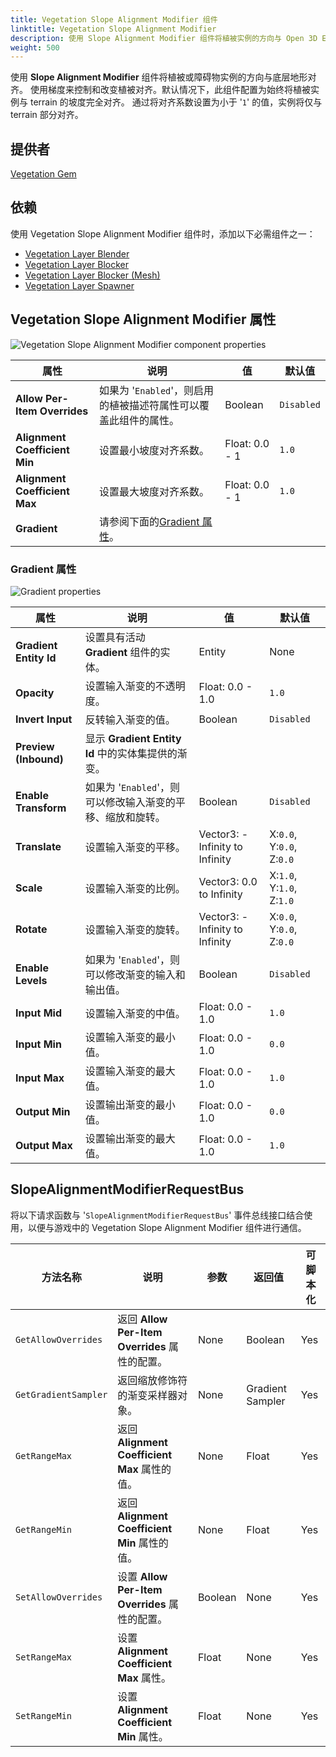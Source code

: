 ```yaml
---
title: Vegetation Slope Alignment Modifier 组件
linktitle: Vegetation Slope Alignment Modifier
description: 使用 Slope Alignment Modifier 组件将植被实例的方向与 Open 3D Engine （O3DE） 中的底层地形对齐。
weight: 500
---
```


使用 **Slope Alignment Modifier** 组件将植被或障碍物实例的方向与底层地形对齐。 使用梯度来控制和改变植被对齐。默认情况下，此组件配置为始终将植被实例与 terrain 的坡度完全对齐。 通过将对齐系数设置为小于 '`1`' 的值，实例将仅与 terrain 部分对齐。

## 提供者

[Vegetation Gem](/docs/user-guide/gems/reference/environment/vegetation/)

## 依赖

使用 Vegetation Slope Alignment Modifier 组件时，添加以下必需组件之一：
- [Vegetation Layer Blender](./../vegetation/vegetation-layer-blender)
- [Vegetation Layer Blocker](./../vegetation/vegetation-layer-blocker)
- [Vegetation Layer Blocker (Mesh)](./../vegetation/vegetation-layer-blocker-mesh)
- [Vegetation Layer Spawner](./../vegetation/layer-spawner)

## Vegetation Slope Alignment Modifier 属性

![Vegetation Slope Alignment Modifier component properties](/images/user-guide/components/reference/vegetation-modifiers/vegetation-slope-alignment-modifier-component.png)

| 属性 | 说明 | 值 | 默认值 |
|-|-|-|-|
| **Allow Per-Item Overrides** | 如果为 '`Enabled`'，则启用的植被描述符属性可以覆盖此组件的属性。 | Boolean | `Disabled` |
| **Alignment Coefficient Min** | 设置最小坡度对齐系数。 | Float: 0.0 - 1 | `1.0` |
| **Alignment Coefficient Max** | 设置最大坡度对齐系数。 | Float: 0.0 - 1 | `1.0` |
| **Gradient** | 请参阅下面的[Gradient 属性](#gradient-properties)。 |  |  |

### Gradient 属性

![Gradient properties](/images/user-guide/components/reference/vegetation-modifiers/gradient-properties.png)

| 属性 | 说明 | 值 | 默认值 |
|-|-|-|-|
| **Gradient Entity Id** | 设置具有活动 **Gradient** 组件的实体。 | Entity | None |
| **Opacity** | 设置输入渐变的不透明度。 | Float: 0.0 - 1.0 | `1.0` |
| **Invert Input** | 反转输入渐变的值。 | Boolean | `Disabled` |
| **Preview (Inbound)** | 显示 **Gradient Entity Id** 中的实体集提供的渐变。 |  |  |
| **Enable Transform** | 如果为 '`Enabled`'，则可以修改输入渐变的平移、缩放和旋转。 | Boolean | `Disabled` |
| **Translate** | 设置输入渐变的平移。 | Vector3: -Infinity to Infinity | X:`0.0`, Y:`0.0`, Z:`0.0` |
| **Scale** | 设置输入渐变的比例。 | Vector3: 0.0 to Infinity | X:`1.0`, Y:`1.0`, Z:`1.0` |
| **Rotate** | 设置输入渐变的旋转。 | Vector3: -Infinity to Infinity | X:`0.0`, Y:`0.0`, Z:`0.0` |
| **Enable Levels** | 如果为 '`Enabled`'，则可以修改渐变的输入和输出值。 | Boolean | `Disabled` |
| **Input Mid** | 设置输入渐变的中值。 | Float: 0.0 - 1.0 | `1.0` |
| **Input Min** | 设置输入渐变的最小值。 | Float: 0.0 - 1.0 | `0.0` |
| **Input Max** | 设置输入渐变的最大值。 | Float: 0.0 - 1.0 | `1.0` |
| **Output Min** | 设置输出渐变的最小值。 | Float: 0.0 - 1.0 | `0.0` |
| **Output Max** | 设置输出渐变的最大值。 | Float: 0.0 - 1.0 | `1.0` |

## SlopeAlignmentModifierRequestBus

将以下请求函数与 '`SlopeAlignmentModifierRequestBus`' 事件总线接口结合使用，以便与游戏中的 Vegetation Slope Alignment Modifier 组件进行通信。

| 方法名称 | 说明 | 参数 | 返回值 | 可脚本化 |
|-|-|-|-|-|
| `GetAllowOverrides` | 返回 **Allow Per-Item Overrides** 属性的配置。 | None | Boolean | Yes |
| `GetGradientSampler` | 返回缩放修饰符的渐变采样器对象。| None | Gradient Sampler | Yes |
| `GetRangeMax` | 返回 **Alignment Coefficient Max** 属性的值。 | None | Float | Yes |
| `GetRangeMin` | 返回 **Alignment Coefficient Min** 属性的值。 | None | Float | Yes |
| `SetAllowOverrides` | 设置 **Allow Per-Item Overrides** 属性的配置。 | Boolean | None | Yes |
| `SetRangeMax` | 设置 **Alignment Coefficient Max** 属性。 | Float | None | Yes |
| `SetRangeMin` | 设置 **Alignment Coefficient Min** 属性。 | Float | None | Yes |
